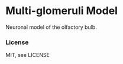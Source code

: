 Multi-glomeruli Model
=====================

Neuronal model of the olfactory bulb.

### License ###
MIT, see LICENSE
